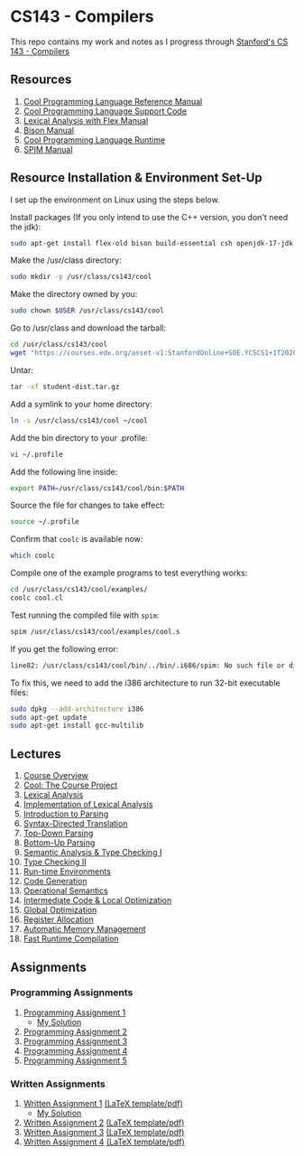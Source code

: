 # CS143 - Compilers

This repo contains my work and notes as I progress through [Stanford's CS 143 - Compilers](https://web.stanford.edu/class/cs143/)

## Resources

1. [Cool Programming Language Reference Manual](https://web.stanford.edu/class/cs143/materials/cool-manual.pdf)
2. [Cool Programming Language Support Code](https://web.stanford.edu/class/cs143/materials/cool-tour.pdf)
3. [Lexical Analysis with Flex Manual](https://westes.github.io/flex/manual/)
4. [Bison Manual](https://www.gnu.org/software/bison/manual/html_node/index.html)
5. [Cool Programming Language Runtime](https://web.stanford.edu/class/cs143/materials/cool-runtime.pdf)
6. [SPIM Manual](https://web.stanford.edu/class/cs143/materials/SPIM_Manual.pdf)

## Resource Installation & Environment Set-Up

I set up the environment on Linux using the steps below.

Install packages (If you only intend to use the C++ version, you don't need the jdk):

```bash
sudo apt-get install flex-old bison build-essential csh openjdk-17-jdk libxaw7-dev wget
```

Make the /usr/class directory:

```bash
sudo mkdir -p /usr/class/cs143/cool
```

Make the directory owned by you:


```bash
sudo chown $USER /usr/class/cs143/cool
```

Go to /usr/class and download the tarball:

```bash
cd /usr/class/cs143/cool
wget "https://courses.edx.org/asset-v1:StanfordOnline+SOE.YCSCS1+1T2020+type@asset+block@student-dist.tar.gz" -O student-dist.tar.gz
```

Untar:

```bash
tar -xf student-dist.tar.gz
```

Add a symlink to your home directory:

```bash
ln -s /usr/class/cs143/cool ~/cool
```

Add the bin directory to your .profile:

```bash
vi ~/.profile
```
Add the following line inside:

```bash
export PATH=/usr/class/cs143/cool/bin:$PATH
```

Source the file for changes to take effect:

```bash
source ~/.profile
```

Confirm that `coolc` is available now:

```bash
which coolc
```

Compile one of the example programs to test everything works:

```bash
cd /usr/class/cs143/cool/examples/
coolc cool.cl
```

Test running the compiled file with `spim`:

```bash
spim /usr/class/cs143/cool/examples/cool.s
```

If you get the following error:

```bash
line82: /usr/class/cs143/cool/bin/../bin/.i686/spim: No such file or directory
```

To fix this, we need to add the i386 architecture to run 32-bit executable files:

```bash
sudo dpkg --add-architecture i386
sudo apt-get update
sudo apt-get install gcc-multilib
```

## Lectures

1. [Course Overview](https://web.stanford.edu/class/cs143/lectures/lecture01.pdf)
2. [Cool: The Course Project](https://web.stanford.edu/class/cs143/lectures/lecture02.pdf)
3. [Lexical Analysis](https://web.stanford.edu/class/cs143/lectures/lecture03.pdf)
4. [Implementation of Lexical Analysis](https://web.stanford.edu/class/cs143/lectures/lecture04.pdf)
5. [Introduction to Parsing](https://web.stanford.edu/class/cs143/lectures/lecture05.pdf)
6. [Syntax-Directed Translation](https://web.stanford.edu/class/cs143/lectures/lecture06.pdf)
7. [Top-Down Parsing](https://web.stanford.edu/class/cs143/lectures/lecture07.pdf)
8. [Bottom-Up Parsing](https://web.stanford.edu/class/cs143/lectures/lecture08.pdf)
9. [Semantic Analysis & Type Checking I](https://web.stanford.edu/class/cs143/lectures/lecture09.pdf)
10. [Type Checking II](https://web.stanford.edu/class/cs143/lectures/lecture10.pdf)
11. [Run-time Environments](https://web.stanford.edu/class/cs143/lectures/lecture11.pdf)
12. [Code Generation](https://web.stanford.edu/class/cs143/lectures/lecture12.pdf)
13. [Operational Semantics](https://web.stanford.edu/class/cs143/lectures/lecture13.pdf)
14. [Intermediate Code & Local Optimization](https://web.stanford.edu/class/cs143/lectures/lecture14.pdf)
15. [Global Optimization](https://web.stanford.edu/class/cs143/lectures/lecture15.pdf)
16. [Register Allocation](https://web.stanford.edu/class/cs143/lectures/lecture16.pdf)
17. [Automatic Memory Management](https://web.stanford.edu/class/cs143/lectures/lecture17.pdf)
18. [Fast Runtime Compilation](https://web.stanford.edu/class/cs143/)

## Assignments

### Programming Assignments

1. [Programming Assignment 1](https://web.stanford.edu/class/cs143/handouts/PA1.pdf)
    * [My Solution](./assignments/programming/PA1/)
2. [Programming Assignment 2](https://web.stanford.edu/class/cs143/handouts/PA2.pdf)
3. [Programming Assignment 3](https://web.stanford.edu/class/cs143/handouts/PA3.pdf)
4. [Programming Assignment 4](https://web.stanford.edu/class/cs143/handouts/PA4.pdf)
5. [Programming Assignment 5](https://web.stanford.edu/class/cs143/handouts/PA5.pdf)


### Written Assignments

1. [Written Assignment 1](https://web.stanford.edu/class/cs143/handouts/WA1.pdf) [(LaTeX template/pdf)](https://web.stanford.edu/class/cs143/handouts/WA1_template.tex)
    * [My Solution](./assignments/written/WA1/WA1_solution.pdf)
2. [Written Assignment 2](https://web.stanford.edu/class/cs143/handouts/WA2.pdf) [(LaTeX template/pdf)](https://web.stanford.edu/class/cs143/handouts/WA2_template.tex)
3. [Written Assignment 3](https://web.stanford.edu/class/cs143/handouts/WA3.pdf) [(LaTeX template/pdf)](https://web.stanford.edu/class/cs143/handouts/WA3_template.tex)
4. [Written Assignment 4](https://web.stanford.edu/class/cs143/handouts/WA4.pdf) [(LaTeX template/pdf)](https://web.stanford.edu/class/cs143/handouts/WA4_template.tex)
